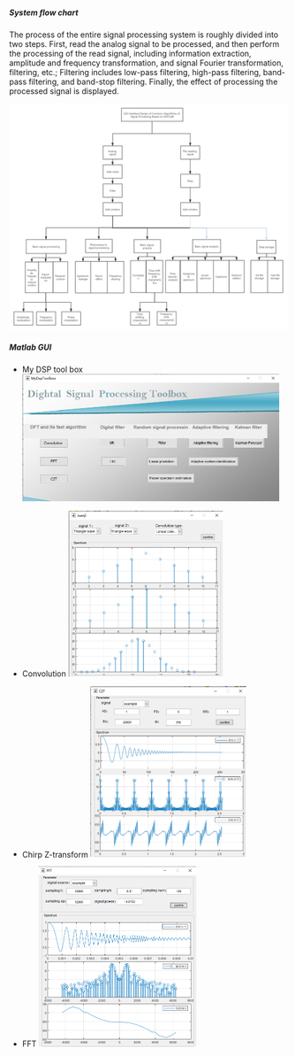  

##### System flow chart

The process of the entire signal processing system is roughly divided into two steps. First, read the analog signal to be processed, and then perform the processing of the read signal, including information extraction, amplitude and frequency transformation, and signal Fourier transformation, filtering, etc.; Filtering includes low-pass filtering, high-pass filtering, band-pass filtering, and band-stop filtering. Finally, the effect of processing the processed signal is displayed.

<img src="https://github.com/hhhtzq/Electronics-related-projects/blob/master/GUI%20Interface%20Design%20of%20Common%20Algorithms%20of%20Signal%20Processing%20Based%20on%20MATLAB/img/mindmap.png?raw=true" alt="mindmap" style="zoom:50%;" />



##### Matlab GUI 

- My DSP tool box               <img src="https://github.com/hhhtzq/Electronics-related-projects/blob/master/GUI%20Interface%20Design%20of%20Common%20Algorithms%20of%20Signal%20Processing%20Based%20on%20MATLAB/img/mydigitaltoolBox.png?raw=true" alt="mdtb" style="zoom: 50%;" />

- Convolution                      <img src="https://github.com/hhhtzq/Electronics-related-projects/blob/master/GUI%20Interface%20Design%20of%20Common%20Algorithms%20of%20Signal%20Processing%20Based%20on%20MATLAB/img/convolution.png?raw=true" style="zoom: 50%;" />

- Chirp Z-transform            <img src="https://github.com/hhhtzq/Electronics-related-projects/blob/master/GUI%20Interface%20Design%20of%20Common%20Algorithms%20of%20Signal%20Processing%20Based%20on%20MATLAB/img/czt.png?raw=true" alt="czt" style="zoom:50%;" />

- FFT                                      <img src="https://github.com/hhhtzq/Electronics-related-projects/blob/master/GUI%20Interface%20Design%20of%20Common%20Algorithms%20of%20Signal%20Processing%20Based%20on%20MATLAB/img/fft.png?raw=true" alt="fft" style="zoom:50%;" />